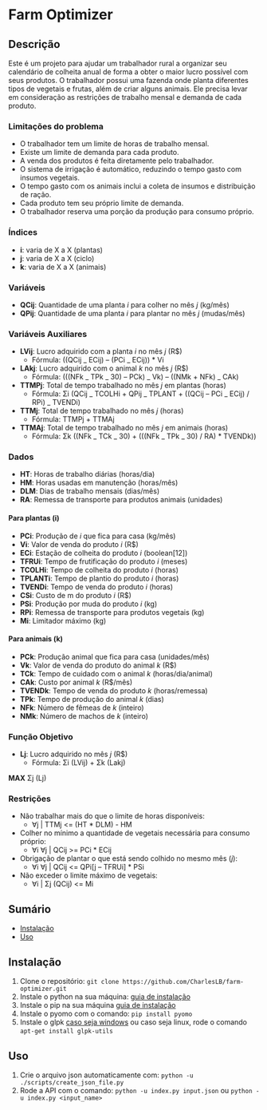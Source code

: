 # Farm Optimizer

## Descrição

Este é um projeto para ajudar um trabalhador rural a organizar seu calendário de colheita anual de forma a obter o maior lucro possível com seus produtos. O trabalhador possui uma fazenda onde planta diferentes tipos de vegetais e frutas, além de criar alguns animais. Ele precisa levar em consideração as restrições de trabalho mensal e demanda de cada produto.

### Limitações do problema

- O trabalhador tem um limite de horas de trabalho mensal.
- Existe um limite de demanda para cada produto.
- A venda dos produtos é feita diretamente pelo trabalhador.
- O sistema de irrigação é automático, reduzindo o tempo gasto com insumos vegetais.
- O tempo gasto com os animais inclui a coleta de insumos e distribuição de ração.
- Cada produto tem seu próprio limite de demanda.
- O trabalhador reserva uma porção da produção para consumo próprio.

### Índices

- **i**: varia de X a X (plantas)
- **j**: varia de X a X (ciclo)
- **k**: varia de X a X (animais)

### Variáveis

- **QCij**: Quantidade de uma planta _i_ para colher no mês _j_ (kg/mês)
- **QPij**: Quantidade de uma planta _i_ para plantar no mês _j_ (mudas/mês)

### Variáveis Auxiliares

- **LVij**: Lucro adquirido com a planta _i_ no mês _j_ (R$)
  - Fórmula: ((QCij _ ECij) – (PCi _ ECij)) \* Vi
- **LAkj**: Lucro adquirido com o animal _k_ no mês _j_ (R$)
  - Fórmula: (((NFk _ TPk _ 30) – PCk) _ Vk) – ((NMk + NFk) _ CAk)
- **TTMPj**: Total de tempo trabalhado no mês _j_ em plantas (horas)
  - Fórmula: Σi (QCij _ TCOLHi + QPij _ TPLANT + ((QCij – PCi _ ECij) / RPi) _ TVENDi)
- **TTMj**: Total de tempo trabalhado no mês _j_ (horas)
  - Fórmula: TTMPj + TTMAj
- **TTMAj**: Total de tempo trabalhado no mês _j_ em animais (horas)
  - Fórmula: Σk ((NFk _ TCk _ 30) + (((NFk _ TPk _ 30) / RA) \* TVENDk))

### Dados

- **HT**: Horas de trabalho diárias (horas/dia)
- **HM**: Horas usadas em manutenção (horas/mês)
- **DLM**: Dias de trabalho mensais (dias/mês)
- **RA**: Remessa de transporte para produtos animais (unidades)

#### Para plantas (i)

- **PCi**: Produção de _i_ que fica para casa (kg/mês)
- **Vi**: Valor de venda do produto _i_ (R$)
- **ECi**: Estação de colheita do produto _i_ (boolean[12])
- **TFRUi**: Tempo de frutificação do produto _i_ (meses)
- **TCOLHi**: Tempo de colheita do produto _i_ (horas)
- **TPLANTi**: Tempo de plantio do produto _i_ (horas)
- **TVENDi**: Tempo de venda do produto _i_ (horas)
- **CSi**: Custo de m do produto _i_ (R$)
- **PSi**: Produção por muda do produto _i_ (kg)
- **RPi**: Remessa de transporte para produtos vegetais (kg)
- **Mi**: Limitador máximo (kg)

#### Para animais (k)

- **PCk**: Produção animal que fica para casa (unidades/mês)
- **Vk**: Valor de venda do produto do animal _k_ (R$)
- **TCk**: Tempo de cuidado com o animal _k_ (horas/dia/animal)
- **CAk**: Custo por animal _k_ (R$/mês)
- **TVENDk**: Tempo de venda do produto _k_ (horas/remessa)
- **TPk**: Tempo de produção do animal _k_ (dias)
- **NFk**: Número de fêmeas de _k_ (inteiro)
- **NMk**: Número de machos de _k_ (inteiro)

### Função Objetivo

- **Lj**: Lucro adquirido no mês _j_ (R$)
  - Fórmula: Σi (LVij) + Σk (Lakj)

**MAX** Σj (Lj)

### Restrições

- Não trabalhar mais do que o limite de horas disponíveis:
  - ∀j | TTMj <= (HT \* DLM) - HM
- Colher no mínimo a quantidade de vegetais necessária para consumo próprio:
  - ∀i ∀j | QCij >= PCi \* ECij
- Obrigação de plantar o que está sendo colhido no mesmo mês (_j_):
  - ∀i ∀j | QCij <= QPi[j – TFRUi] \* PSi
- Não exceder o limite máximo de vegetais:
  - ∀i | Σj (QCij) <= Mi

## Sumário

- [Instalação](#instalação)
- [Uso](#uso)

## Instalação

1. Clone o repositório: `git clone https://github.com/CharlesLB/farm-optimizer.git`
2. Instale o python na sua máquina: [guia de instalação](https://python.org.br/index.html)
3. Instale o pip na sua máquina [guia de instalação](https://pip.pypa.io/en/stable/cli/pip_install/)
4. Instale o pyomo com o comando: `pip install pyomo`
5. Instale o glpk [caso seja windows](http://www.osemosys.org/uploads/1/8/5/0/18504136/glpk_installation_guide_for_windows10_-_201702.pdf) ou caso seja linux, rode o comando `apt-get install glpk-utils`

## Uso

1. Crie o arquivo json automaticamente com: `python -u ./scripts/create_json_file.py`
2. Rode a API com o comando: `python -u index.py input.json` ou `python -u index.py <input_name>`
